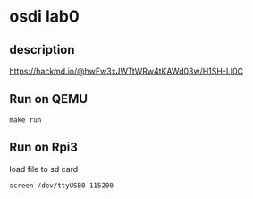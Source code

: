 # osdi lab0
## description
https://hackmd.io/@hwFw3xJWTtWRw4tKAWd03w/H1SH-Ll0C
## Run on QEMU
```
make run
```
## Run on Rpi3
load file to sd card
```
screen /dev/ttyUSB0 115200
```